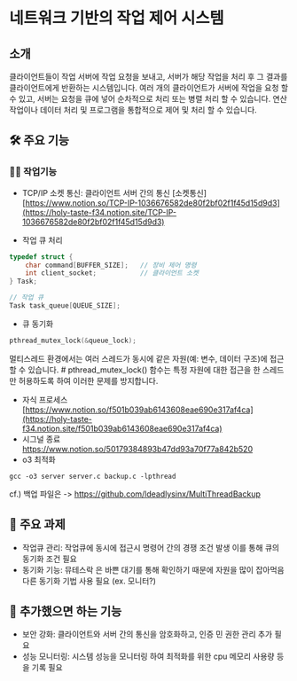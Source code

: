 # 네트워크 기반의 작업 제어 시스템

## 소개
클라이언트들이 작업 서버에 작업 요청을 보내고, 서버가 해당 작업을 처리 후 그 결과를 클라이언트에게 반환하는 시스템입니다. 
여러 개의 클라이언트가 서버에 작업을 요청 할 수 있고, 서버는 요청을 큐에 넣어 순차적으로 처리 또는 병렬 처리 할 수 있습니다.
연산 작업이나 데이터 처리 및 프로그램을 통합적으로 제어 및 처리 할 수 있습니다.


## 🛠 주요 기능

### 🙋‍♀️ 작업기능
- TCP/IP 소켓 통신: 클라이언트 서버 간의 통신
[소켓통신][https://www.notion.so/TCP-IP-1036676582de80f2bf02f1f45d15d9d3](https://holy-taste-f34.notion.site/TCP-IP-1036676582de80f2bf02f1f45d15d9d3)

- 작업 큐 처리
```c
typedef struct {
    char command[BUFFER_SIZE];   // 장비 제어 명령
    int client_socket;           // 클라이언트 소켓
} Task;

// 작업 큐
Task task_queue[QUEUE_SIZE];
```

- 큐 동기화
```c
pthread_mutex_lock(&queue_lock);
```
멀티스레드 환경에서는 여러 스레드가 동시에 같은 자원(예: 변수, 데이터 구조)에 접근할 수 있습니다. # 
pthread_mutex_lock() 함수는 특정 자원에 대한 접근을 한 스레드만 허용하도록 하여 이러한 문제를 방지합니다.

- 자식 프로세스
[https://www.notion.so/f501b039ab6143608eae690e317af4ca](https://holy-taste-f34.notion.site/f501b039ab6143608eae690e317af4ca)
- 시그널 종료
[https://www.notion.so/50179384893b47dd93a70f77a842b520 ](https://holy-taste-f34.notion.site/50179384893b47dd93a70f77a842b520)
- o3 최적화
```
gcc -o3 server server.c backup.c -lpthread
```
cf.) 백업 파일은 -> https://github.com/ldeadlysinx/MultiThreadBackup

## 🔬 주요 과제

- 작업큐 관리: 작업큐에 동시에 접근시 명령어 간의 경쟁 조건 발생 이를 통해 큐의 동기화 조건 필요
- 동기화 기능: 뮤테스락 은 바쁜 대기를 통해 확인하기 때문에 자원을 많이 잡아먹음 다른 동기화 기법 사용 필요 (ex. 모니터?)

## 🔬 추가했으면 하는 기능
-  보안 강화: 클라이언트와 서버 간의 통신을 암호화하고, 인증 민 권한 관리 추가 필요
-  성능 모니터링: 시스템 성능을 모니터링 하여 최적화를 위한 cpu 메모리 사용량 등을 기록 필요
  
